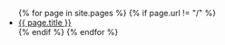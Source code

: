 ---
---
<ul class="list-group">
  {% for page in site.pages %}
    {% if page.url != "/" %}
        <li class="list-group-item">
          <a href="{{ page.url | relative_url }}">{{ page.title }}</a>
        </li>
    {% endif %}
  {% endfor %}
</ul>
